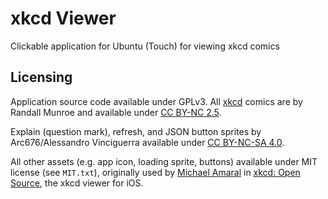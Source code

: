 # xkcd Viewer
Clickable application for Ubuntu (Touch) for viewing xkcd comics

## Licensing

Application source code available under GPLv3. All [xkcd](https://xkcd.com/) comics are by Randall Munroe and available under [CC BY-NC 2.5](http://creativecommons.org/licenses/by-nc/2.5/).

Explain (question mark), refresh, and JSON button sprites by Arc676/Alessandro Vinciguerra available under [CC BY-NC-SA 4.0](https://creativecommons.org/licenses/by-nc-sa/4.0/).

All other assets (e.g. app icon, loading sprite, buttons) available under MIT license (see `MIT.txt`), originally used by [Michael Amaral](https://github.com/mamaral) in [xkcd: Open Source](https://github.com/mamaral/xkcd-Open-Source), the xkcd viewer for iOS.
